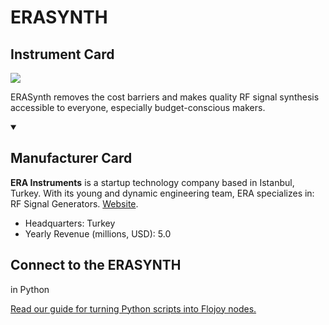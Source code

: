 
# ERASYNTH


## Instrument Card

<img src="https://v5.airtableusercontent.com/v1/19/19/1691539200000/tbA6ntn2oJa4M2fLongqEg/Vr85DZuEhnsA-wDku29uxkI4KnKSzUjGvTi_ry9LOc5XL-kn4EZM2Fwx8oymlbU5zAHO4OHrZ0b6JKw986KoQnjU-X6xKerKF77VxICiJb-OaZ8_UrK99Z1L2yyDnl0W/FNSvszICh6w4zTl539JisGQHWXi8H80sxY3Kj3Ewzjw"/>
<p>ERASynth removes the cost barriers and makes quality RF signal synthesis accessible to everyone, especially budget-conscious makers.</p>

<details open>
<summary><h2>Manufacturer Card</h2></summary>

**ERA Instruments** is a startup technology company based in Istanbul, Turkey. With its young and dynamic engineering team, ERA specializes in: RF Signal Generators. <a href="https://erainstruments.com/#home">Website</a>.

<ul>
  <li>Headquarters: Turkey</li>
  <li>Yearly Revenue (millions, USD): 5.0</li>
</ul>
</details>

## Connect to the ERASYNTH
 in Python

[Read our guide for turning Python scripts into Flojoy nodes.](https://docs.flojoy.ai/custom-nodes/creating-custom-node/)


